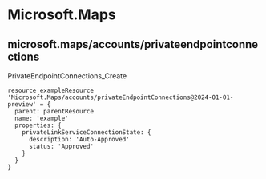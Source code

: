 # Microsoft.Maps

## microsoft.maps/accounts/privateendpointconnections

PrivateEndpointConnections_Create
```bicep
resource exampleResource 'Microsoft.Maps/accounts/privateEndpointConnections@2024-01-01-preview' = {
  parent: parentResource 
  name: 'example'
  properties: {
    privateLinkServiceConnectionState: {
      description: 'Auto-Approved'
      status: 'Approved'
    }
  }
}
```
